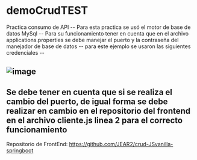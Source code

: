 # demoCrudTEST
Practica consumo de API -- 
Para esta practica se usó el motor de base de datos MySql --
Para su funcionamiento tener en cuenta que en el archivo applications.properties se debe manejar el puerto y la contraseña del manejador de base de datos --
para este ejemplo se usaron las siguientes credenciales -- 

![image](https://user-images.githubusercontent.com/106001562/173717739-f96d6d3a-04b4-4f0d-9495-1bedf87f336c.png)
 -- 
 Se debe tener en cuenta que si se realiza el cambio del puerto, de igual forma se debe realizar en cambio en el repositorio del frontend en el archivo cliente.js linea 2 para el correcto funcionamiento
 -- 
 Repositorio de FrontEnd: https://github.com/JEAR2/crud-JSvanilla-springboot
 
 
